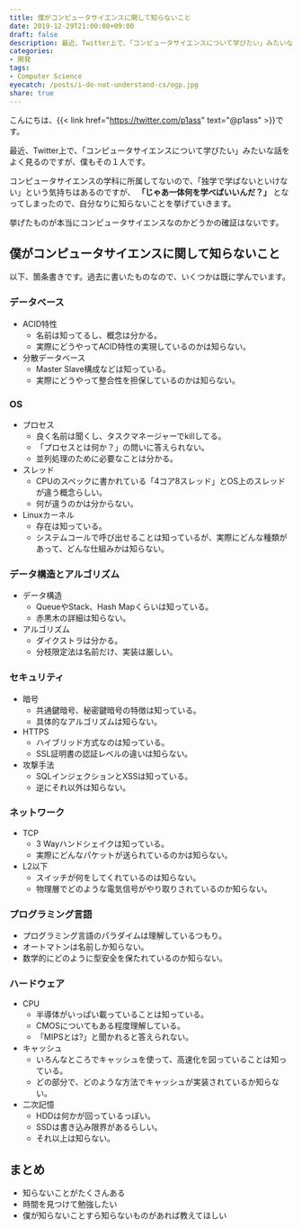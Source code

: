 ```yaml
---
title: 僕がコンピュータサイエンスに関して知らないこと
date: 2019-12-29T21:00:00+09:00
draft: false
description: 最近、Twitter上で、「コンピュータサイエンスについて学びたい」みたいな話をよく見るのですが、僕もその１人です。コンピュータサイエンスの学科に所属してないので、「独学で学ばないといけない」という気持ちはあるのですが、 「じゃあ一体何を学べばいいんだ？」となってしまったので、自分なりに知らないことを挙げていきます。
categories:
- 開発
tags:
- Computer Science
eyecatch: /posts/i-do-not-understand-cs/ogp.jpg
share: true
---
```


こんにちは、{{< link href="https://twitter.com/p1ass" text="@p1ass" >}}です。  


最近、Twitter上で、「コンピュータサイエンスについて学びたい」みたいな話をよく見るのですが、僕もその１人です。

コンピュータサイエンスの学科に所属してないので、「独学で学ばないといけない」という気持ちはあるのですが、 **「じゃあ一体何を学べばいいんだ？」** となってしまったので、自分なりに知らないことを挙げていきます。

挙げたものが本当にコンピュータサイエンスなのかどうかの確証はないです。

<!--more-->


## 僕がコンピュータサイエンスに関して知らないこと

以下、箇条書きです。過去に書いたものなので、いくつかは既に学んでいます。

### データベース

- ACID特性
    - 名前は知ってるし、概念は分かる。
    - 実際にどうやってACID特性の実現しているのかは知らない。
- 分散データベース
    - Master Slave構成などは知っている。
    - 実際にどうやって整合性を担保しているのかは知らない。


### OS

- プロセス
    - 良く名前は聞くし、タスクマネージャーでkillしてる。
    - 「プロセスとは何か？」の問いに答えられない。
    - 並列処理のために必要なことは分かる。
- スレッド
    - CPUのスペックに書かれている「4コア8スレッド」とOS上のスレッドが違う概念らしい。
    - 何が違うのかは分からない。  
- Linuxカーネル
    - 存在は知っている。
    - システムコールで呼び出せることは知っているが、実際にどんな種類があって、どんな仕組みかは知らない。

### データ構造とアルゴリズム

- データ構造
    - QueueやStack、Hash Mapくらいは知っている。
    - 赤黒木の詳細は知らない。
- アルゴリズム
    - ダイクストラは分かる。
    - 分枝限定法は名前だけ、実装は厳しい。

### セキュリティ

- 暗号
    - 共通鍵暗号、秘密鍵暗号の特徴は知っている。
    - 具体的なアルゴリズムは知らない。
- HTTPS
    - ハイブリッド方式なのは知っている。
    - SSL証明書の認証レベルの違いは知らない。
- 攻撃手法
    - SQLインジェクションとXSSは知っている。
    - 逆にそれ以外は知らない。

### ネットワーク

- TCP
    - 3 Wayハンドシェイクは知っている。
    - 実際にどんなパケットが送られているのかは知らない。
- L2以下
    - スイッチが何をしてくれているのは知らない。
    - 物理層でどのような電気信号がやり取りされているのか知らない。

### プログラミング言語

- プログラミング言語のパラダイムは理解しているつもり。
- オートマトンは名前しか知らない。
- 数学的にどのように型安全を保たれているのか知らない。


### ハードウェア

 - CPU
    - 半導体がいっぱい載っていることは知っている。
    - CMOSについてもある程度理解している。
    - 「MIPSとは?」と聞かれると答えられない。
- キャッシュ
    - いろんなところでキャッシュを使って、高速化を図っていることは知っている。
    - どの部分で、どのような方法でキャッシュが実装されているか知らない。
- 二次記憶
    - HDDは何かが回っているっぽい。
    - SSDは書き込み限界があるらしい。
    - それ以上は知らない。

## まとめ

- 知らないことがたくさんある
- 時間を見つけて勉強したい
- 僕が知らないことすら知らないものがあれば教えてほしい
